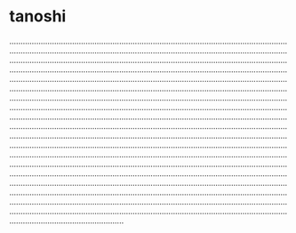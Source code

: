 # tanoshi

.......................................................................................................................................................................................................................................................................................................................................................................................................................................................................................................................................................................................................................................................................................................................................................................................................................................................................................................................................................................................................................................................................................................................................................................................................................................................................................................................................................................................................................................................................................................................................................................................................................................................................................................................................................................................................................................................................................................................................................................................................................................................................................................................................................................................................................................................................................................................................................................................................................................................................................................